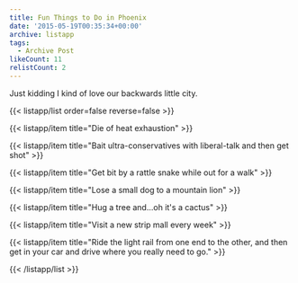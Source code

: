 ```yaml
---
title: Fun Things to Do in Phoenix
date: '2015-05-19T00:35:34+00:00'
archive: listapp
tags: 
  - Archive Post
likeCount: 11
relistCount: 2
---
```


Just kidding I kind of love our backwards little city.

<!--more-->

{{< listapp/list order=false reverse=false >}}

   {{< listapp/item title="Die of heat exhaustion" >}}

   {{< listapp/item title="Bait ultra-conservatives with liberal-talk and then get shot" >}}

   {{< listapp/item title="Get bit by a rattle snake while out for a walk" >}}

   {{< listapp/item title="Lose a small dog to a mountain lion" >}}

   {{< listapp/item title="Hug a tree and...oh it's a cactus" >}}

   {{< listapp/item title="Visit a new strip mall every week" >}}

   {{< listapp/item title="Ride the light rail from one end to the other, and then get in your car and drive where you really need to go." >}}

{{< /listapp/list >}}
